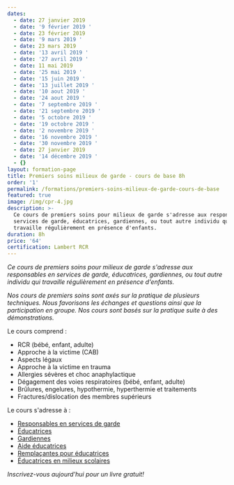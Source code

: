 ```yaml
---
dates:
  - date: 27 janvier 2019
  - date: '9 février 2019 '
  - date: 23 février 2019
  - date: '9 mars 2019 '
  - date: 23 mars 2019
  - date: '13 avril 2019 '
  - date: '27 avril 2019 '
  - date: 11 mai 2019
  - date: '25 mai 2019 '
  - date: '15 juin 2019 '
  - date: '13 juillet 2019 '
  - date: '10 aout 2019 '
  - date: '24 aout 2019 '
  - date: '7 septembre 2019 '
  - date: '21 septembre 2019 '
  - date: '5 octobre 2019 '
  - date: '19 octobre 2019 '
  - date: '2 novembre 2019 '
  - date: '16 novembre 2019 '
  - date: '30 novembre 2019 '
  - date: 27 janvier 2019
  - date: '14 décembre 2019 '
  - {}
layout: formation-page
title: Premiers soins milieux de garde - cours de base 8h
order: '1'
permalink: /formations/premiers-soins-milieux-de-garde-cours-de-base
featured: true
image: /img/cpr-4.jpg
description: >-
  Ce cours de premiers soins pour milieux de garde s'adresse aux responsables en
  services de garde, éducatrices, gardiennes, ou tout autre individu qui
  travaille régulièrement en présence d'enfants.
duration: 8h
price: '64'
certification: Lambert RCR
---
```

_Ce cours de premiers soins pour milieux de garde s'adresse aux responsables en services de garde, éducatrices, gardiennes, ou tout autre individu qui travaille régulièrement en présence d'enfants._

_Nos cours de premiers soins sont axés sur la pratique de plusieurs techniques. Nous favorisons les échanges et questions ainsi que la participation en groupe. Nos cours sont basés sur la pratique suite à des démonstrations._

Le cours comprend :

* RCR (bébé, enfant, adulte)
* Approche à la victime (CAB)
* Aspects légaux
* Approche à la victime en trauma
* Allergies sévères et choc anaphylactique
* Dégagement des voies respiratoires (bébé, enfant, adulte)
* Brûlures, engelures, hypothermie, hyperthermie et traitements
* Fractures/dislocation des membres supérieurs

Le cours s'adresse à :

* [Responsables en services de garde](https://lambertrcr.com/2018/01/09/%C3%A0-qui-s-adresse-le-cours-de-premiers-soins-en-milieu-de-garde/)
* [Éducatrices](https://lambertrcr.com/2018/01/09/%C3%A0-qui-s-adresse-le-cours-de-premiers-soins-en-milieu-de-garde/)
* [Gardiennes](https://lambertrcr.com/2018/01/09/%C3%A0-qui-s-adresse-le-cours-de-premiers-soins-en-milieu-de-garde/)
* [Aide éducatrices](https://lambertrcr.com/2018/01/09/%C3%A0-qui-s-adresse-le-cours-de-premiers-soins-en-milieu-de-garde/)
* [Remplaçantes pour éducatrices](https://lambertrcr.com/2018/01/09/%C3%A0-qui-s-adresse-le-cours-de-premiers-soins-en-milieu-de-garde/)
* [Éducatrices en milieux scolaires](https://lambertrcr.com/2018/01/09/%C3%A0-qui-s-adresse-le-cours-de-premiers-soins-en-milieu-de-garde/)



_Inscrivez-vous aujourd'hui pour un livre gratuit!_
